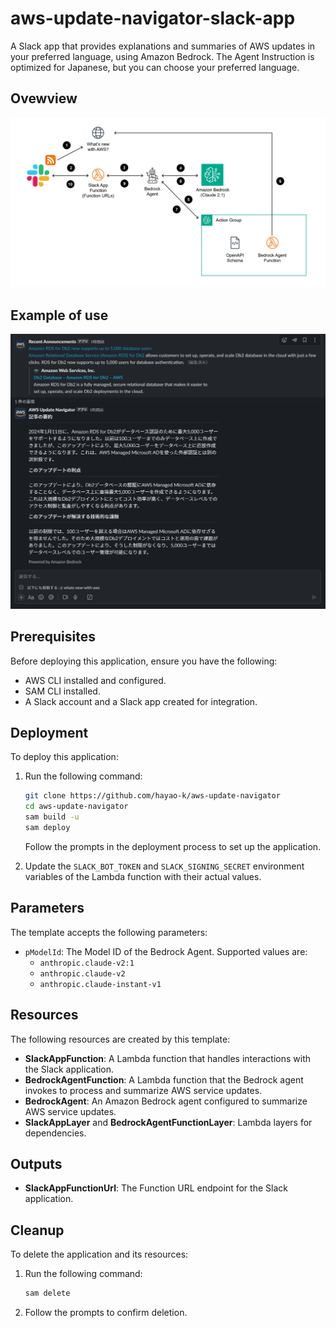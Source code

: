 # aws-update-navigator-slack-app
A Slack app that provides explanations and summaries of AWS updates in your preferred language, using Amazon Bedrock. The Agent Instruction is optimized for Japanese, but you can choose your preferred language.

## Ovewview
![](https://raw.githubusercontent.com/hayao-k/aws-update-navigator/main/images/architecture.png)

## Example of use
![](https://raw.githubusercontent.com/hayao-k/aws-update-navigator/main/images/example.png)

## Prerequisites

Before deploying this application, ensure you have the following:

- AWS CLI installed and configured.
- SAM CLI installed.
- A Slack account and a Slack app created for integration.

## Deployment

To deploy this application:

1. Run the following command:

   ```bash
   git clone https://github.com/hayao-k/aws-update-navigator
   cd aws-update-navigator
   sam build -u 
   sam deploy
   ```

   Follow the prompts in the deployment process to set up the application.

2. Update the `SLACK_BOT_TOKEN` and `SLACK_SIGNING_SECRET` environment variables of the Lambda function with their actual values.

## Parameters

The template accepts the following parameters:

- `pModelId`: The Model ID of the Bedrock Agent. Supported values are:
  - `anthropic.claude-v2:1`
  - `anthropic.claude-v2`
  - `anthropic.claude-instant-v1`

## Resources

The following resources are created by this template:

- **SlackAppFunction**: A Lambda function that handles interactions with the Slack application.
- **BedrockAgentFunction**: A Lambda function that the Bedrock agent invokes to process and summarize AWS service updates.
- **BedrockAgent**: An Amazon Bedrock agent configured to summarize AWS service updates.
- **SlackAppLayer** and **BedrockAgentFunctionLayer**: Lambda layers for dependencies.

## Outputs

- **SlackAppFunctionUrl**: The Function URL endpoint for the Slack application.

## Cleanup

To delete the application and its resources:

1. Run the following command:

   ```bash
   sam delete
   ```

2. Follow the prompts to confirm deletion.
